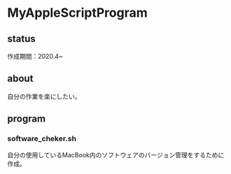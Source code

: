 # MyAppleScriptProgram

## status
作成期間：2020.4~　

## about
自分の作業を楽にしたい。

## program
### software_cheker.sh 
自分の使用しているMacBook内のソフトウェアのバージョン管理をするために作成。

